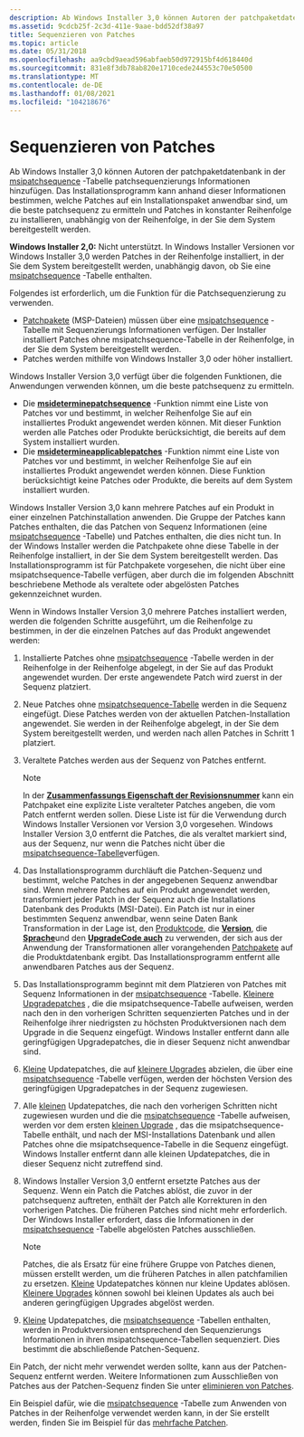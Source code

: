 ```yaml
---
description: Ab Windows Installer 3,0 können Autoren der patchpaketdatenbank in der msipatchsequence-Tabelle patchsequenzierungs Informationen hinzufügen.
ms.assetid: 9cdcb25f-2c3d-411e-9aae-bdd52df38a97
title: Sequenzieren von Patches
ms.topic: article
ms.date: 05/31/2018
ms.openlocfilehash: aa9cbd9aead596abfaeb50d972915bf4d618440d
ms.sourcegitcommit: 831e8f3db78ab820e1710cede244553c70e50500
ms.translationtype: MT
ms.contentlocale: de-DE
ms.lasthandoff: 01/08/2021
ms.locfileid: "104218676"
---
```

# <a name="sequencing-patches"></a>Sequenzieren von Patches

Ab Windows Installer 3,0 können Autoren der patchpaketdatenbank in der [msipatchsequence](msipatchsequence-table.md) -Tabelle patchsequenzierungs Informationen hinzufügen. Das Installationsprogramm kann anhand dieser Informationen bestimmen, welche Patches auf ein Installationspaket anwendbar sind, um die beste patchsequenz zu ermitteln und Patches in konstanter Reihenfolge zu installieren, unabhängig von der Reihenfolge, in der Sie dem System bereitgestellt werden.

**Windows Installer 2,0:** Nicht unterstützt. In Windows Installer Versionen vor Windows Installer 3,0 werden Patches in der Reihenfolge installiert, in der Sie dem System bereitgestellt werden, unabhängig davon, ob Sie eine [msipatchsequence](msipatchsequence-table.md) -Tabelle enthalten.

Folgendes ist erforderlich, um die Funktion für die Patchsequenzierung zu verwenden.

-   [Patchpakete](patch-packages.md) (MSP-Dateien) müssen über eine [msipatchsequence](msipatchsequence-table.md) -Tabelle mit Sequenzierungs Informationen verfügen. Der Installer installiert Patches ohne msipatchsequence-Tabelle in der Reihenfolge, in der Sie dem System bereitgestellt werden.
-   Patches werden mithilfe von Windows Installer 3,0 oder höher installiert.

Windows Installer Version 3,0 verfügt über die folgenden Funktionen, die Anwendungen verwenden können, um die beste patchsequenz zu ermitteln.

-   Die [**msideterminepatchsequence**](/windows/desktop/api/Msi/nf-msi-msideterminepatchsequencea) -Funktion nimmt eine Liste von Patches vor und bestimmt, in welcher Reihenfolge Sie auf ein installiertes Produkt angewendet werden können. Mit dieser Funktion werden alle Patches oder Produkte berücksichtigt, die bereits auf dem System installiert wurden.
-   Die [**msidetermineapplicablepatches**](/windows/desktop/api/Msi/nf-msi-msidetermineapplicablepatchesa) -Funktion nimmt eine Liste von Patches vor und bestimmt, in welcher Reihenfolge Sie auf ein installiertes Produkt angewendet werden können. Diese Funktion berücksichtigt keine Patches oder Produkte, die bereits auf dem System installiert wurden.

Windows Installer Version 3,0 kann mehrere Patches auf ein Produkt in einer einzelnen Patchinstallation anwenden. Die Gruppe der Patches kann Patches enthalten, die das Patchen von Sequenz Informationen (eine [msipatchsequence](msipatchsequence-table.md) -Tabelle) und Patches enthalten, die dies nicht tun. In der Windows Installer werden die Patchpakete ohne diese Tabelle in der Reihenfolge installiert, in der Sie dem System bereitgestellt werden. Das Installationsprogramm ist für Patchpakete vorgesehen, die nicht über eine msipatchsequence-Tabelle verfügen, aber durch die im folgenden Abschnitt beschriebene Methode als veraltete oder abgelösten Patches gekennzeichnet wurden.

Wenn in Windows Installer Version 3,0 mehrere Patches installiert werden, werden die folgenden Schritte ausgeführt, um die Reihenfolge zu bestimmen, in der die einzelnen Patches auf das Produkt angewendet werden:

1.  Installierte Patches ohne [msipatchsequence](msipatchsequence-table.md) -Tabelle werden in der Reihenfolge in der Reihenfolge abgelegt, in der Sie auf das Produkt angewendet wurden. Der erste angewendete Patch wird zuerst in der Sequenz platziert.
2.  Neue Patches ohne [msipatchsequence-Tabelle](msipatchsequence-table.md) werden in die Sequenz eingefügt. Diese Patches werden von der aktuellen Patchen-Installation angewendet. Sie werden in der Reihenfolge abgelegt, in der Sie dem System bereitgestellt werden, und werden nach allen Patches in Schritt 1 platziert.
3.  Veraltete Patches werden aus der Sequenz von Patches entfernt.
    > [!Note]  
    > In der [**Zusammenfassungs Eigenschaft der Revisionsnummer**](revision-number-summary.md) kann ein Patchpaket eine explizite Liste veralteter Patches angeben, die vom Patch entfernt werden sollen. Diese Liste ist für die Verwendung durch Windows Installer Versionen vor Version 3,0 vorgesehen. Windows Installer Version 3,0 entfernt die Patches, die als veraltet markiert sind, aus der Sequenz, nur wenn die Patches nicht über die [msipatchsequence-Tabelle](msipatchsequence-table.md)verfügen.

     

4.  Das Installationsprogramm durchläuft die Patchen-Sequenz und bestimmt, welche Patches in der angegebenen Sequenz anwendbar sind. Wenn mehrere Patches auf ein Produkt angewendet werden, transformiert jeder Patch in der Sequenz auch die Installations Datenbank des Produkts (MSI-Datei). Ein Patch ist nur in einer bestimmten Sequenz anwendbar, wenn seine Daten Bank Transformation in der Lage ist, den [Produktcode](product-codes.md), die [**Version**](productversion.md), die [**Sprache**](productlanguage.md)und den [**UpgradeCode auch**](upgradecode.md) zu verwenden, der sich aus der Anwendung der Transformationen aller vorangehenden [Patchpakete](patch-packages.md) auf die Produktdatenbank ergibt. Das Installationsprogramm entfernt alle anwendbaren Patches aus der Sequenz.
5.  Das Installationsprogramm beginnt mit dem Platzieren von Patches mit Sequenz Informationen in der [msipatchsequence](msipatchsequence-table.md) -Tabelle. [Kleinere Upgradepatches](minor-upgrades.md) , die die msipatchsequence-Tabelle aufweisen, werden nach den in den vorherigen Schritten sequenzierten Patches und in der Reihenfolge ihrer niedrigsten zu höchsten Produktversionen nach dem Upgrade in die Sequenz eingefügt. Windows Installer entfernt dann alle geringfügigen Upgradepatches, die in dieser Sequenz nicht anwendbar sind.
6.  [Kleine](small-updates.md) Updatepatches, die auf [kleinere Upgrades](minor-upgrades.md) abzielen, die über eine [msipatchsequence](msipatchsequence-table.md) -Tabelle verfügen, werden der höchsten Version des geringfügigen Upgradepatches in der Sequenz zugewiesen.
7.  Alle [kleinen](small-updates.md) Updatepatches, die nach den vorherigen Schritten nicht zugewiesen wurden und die die [msipatchsequence](msipatchsequence-table.md) -Tabelle aufweisen, werden vor dem ersten [kleinen Upgrade](minor-upgrades.md) , das die msipatchsequence-Tabelle enthält, und nach der MSI-Installations Datenbank und allen Patches ohne die msipatchsequence-Tabelle in die Sequenz eingefügt. Windows Installer entfernt dann alle kleinen Updatepatches, die in dieser Sequenz nicht zutreffend sind.
8.  Windows Installer Version 3,0 entfernt ersetzte Patches aus der Sequenz. Wenn ein Patch die Patches ablöst, die zuvor in der patchsequenz auftreten, enthält der Patch alle Korrekturen in den vorherigen Patches. Die früheren Patches sind nicht mehr erforderlich. Der Windows Installer erfordert, dass die Informationen in der [msipatchsequence](msipatchsequence-table.md) -Tabelle abgelösten Patches ausschließen.
    > [!Note]  
    > Patches, die als Ersatz für eine frühere Gruppe von Patches dienen, müssen erstellt werden, um die früheren Patches in allen patchfamilien zu ersetzen. [Kleine](small-updates.md) Updatepatches können nur kleine Updates ablösen. [Kleinere Upgrades](minor-upgrades.md) können sowohl bei kleinen Updates als auch bei anderen geringfügigen Upgrades abgelöst werden.

     

9.  [Kleine](small-updates.md) Updatepatches, die [msipatchsequence](msipatchsequence-table.md) -Tabellen enthalten, werden in Produktversionen entsprechend den Sequenzierungs Informationen in ihren msipatchsequence-Tabellen sequenziert. Dies bestimmt die abschließende Patchen-Sequenz.

Ein Patch, der nicht mehr verwendet werden sollte, kann aus der Patchen-Sequenz entfernt werden. Weitere Informationen zum Ausschließen von Patches aus der Patchen-Sequenz finden Sie unter [eliminieren von Patches](eliminating-patches.md).

Ein Beispiel dafür, wie die [msipatchsequence](msipatchsequence-table.md) -Tabelle zum Anwenden von Patches in der Reihenfolge verwendet werden kann, in der Sie erstellt werden, finden Sie im Beispiel für das [mehrfache Patchen](multiple-patching-example.md).

 

 



